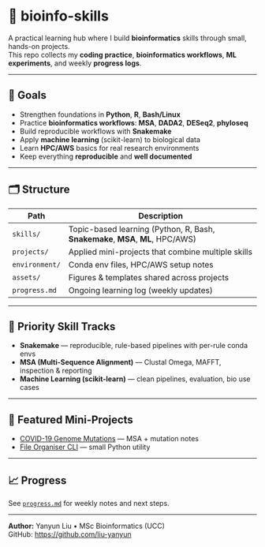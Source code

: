 # 🧬 bioinfo-skills

A practical learning hub where I build **bioinformatics** skills through small, hands-on projects.  
This repo collects my **coding practice**, **bioinformatics workflows**, **ML experiments**, and weekly **progress logs**.

---

## 🎯 Goals
- Strengthen foundations in **Python**, **R**, **Bash/Linux**
- Practice **bioinformatics workflows**: **MSA**, **DADA2**, **DESeq2**, **phyloseq**
- Build reproducible workflows with **Snakemake**
- Apply **machine learning** (scikit-learn) to biological data
- Learn **HPC/AWS** basics for real research environments
- Keep everything **reproducible** and **well documented**

---

## 🗂️ Structure
| Path | Description |
|------|-------------|
| `skills/` | Topic-based learning (Python, R, Bash, **Snakemake**, **MSA**, **ML**, HPC/AWS) |
| `projects/` | Applied mini-projects that combine multiple skills |
| `environment/` | Conda env files, HPC/AWS setup notes |
| `assets/` | Figures & templates shared across projects |
| `progress.md` | Ongoing learning log (weekly updates) |

---

## 🚀 Priority Skill Tracks
- **Snakemake** — reproducible, rule-based pipelines with per-rule conda envs  
- **MSA (Multi-Sequence Alignment)** — Clustal Omega, MAFFT, inspection & reporting  
- **Machine Learning (scikit-learn)** — clean pipelines, evaluation, bio use cases

---

## 🔬 Featured Mini-Projects
- [COVID-19 Genome Mutations](projects/covid19_genome_mutations/) — MSA + mutation notes
- [File Organiser CLI](projects/file_organiser_cli/) — small Python utility

---

## 📈 Progress
See [`progress.md`](progress.md) for weekly notes and next steps.

---
**Author:** Yanyun Liu • MSc Bioinformatics (UCC)  
GitHub: https://github.com/liu-yanyun
